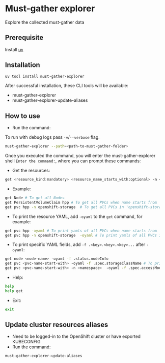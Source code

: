 # Must-gather explorer

Explore the collected must-gather data

## Prerequisite

Install [uv](https://github.com/astral-sh/uv)

## Installation

```bash
uv tool install must-gather-explorer
```

After successful installation, these CLI tools will be available:

- must-gather-explorer
- must-gather-explorer-update-aliases

## How to use

- Run the command:

To run with debug logs pass `-v`/`--verbose` flag.

```bash
must-gather-explorer --path=<path-to-must-gather-folder>
```

Once you executed the command, you will enter the must-gather-explorer shell `Enter the command:`, where you can prompt these commands:

- Get the resources:

```bash
get <resource_kind:mandatory> <resource_name_starts_with:optional> -n <namespace_name:optional>
```

- Example:

```bash
get Node # To get all Nodes
get PersistentVolumeClaim hpp # To get all PVCs when name starts from 'hpp'
get pvc hpp -n openshift-storage  # To get all PVCs in 'openshift-storage' namespace when name starts from 'hpp'
```

- To print the resource YAML, add `-oyaml` to the `get` command, for example:

```bash
get pvc hpp -oyaml # To print yamls of all PVCs when name starts from 'hpp'
get pvc hpp -n openshift-storage  -oyaml # To print yamls of all PVCs in 'openshift-storage' namespace when name starts from 'hpp'
```

- To print specific YAML fields, add `-f .<key>.<key>.<key>...` after `-oyaml`:

```bash
get node <node-name> -oyaml -f .status.nodeInfo
get pvc <pvc-name-start-with> -oyaml -f .spec.storageClassName # To print .spec.storageClassName of all PVCs when name starts from <pvc-name-start-with>
get pvc <pvc-name-start-with> -n <namespace>  -oyaml -f .spec.accessModes # To print .spec.accessModes of all PVCs in 'namespace' when name starts from <pvc-name-start-with>
```

- Help:

```bash
help
help get
```

- Exit:

```bash
exit
```

## Update cluster resources aliases

- Need to be logged-in to the OpenShift cluster or have exported KUBECONFIG
- Run the command:

```bash
must-gather-explorer-update-aliases
```
